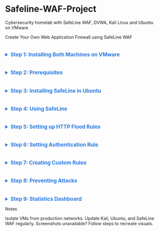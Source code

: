 # Safeline-WAF-Project
Cybersecurity homelab with SafeLine WAF, DVWA, Kali Linux and Ubuntu on VMware

Create Your Own Web Application Firewall using SafeLine WAF
# ########################################################################
<details>
  
<summary style="font-weight: bold; color: #2a7ae2; font-size: 1.2em;">Step 1: Installing Both Machines on VMware</summary>

- **Kali Linux (IP: 10.0.0.41)**:
  - Download from [kali.org](https://www.kali.org/get-kali).
  - Install in VMware with 2 GB RAM, 20 GB disk, and bridged networking.
- **Ubuntu Server (IP: 10.0.0.147)**:
  - Download from [ubuntu.com](https://ubuntu.com/download/server).
  - Install with 2 GB RAM, 20 GB disk, and bridged networking.
- **Check IPs and Connectivity**:
  ```bash
  ping 10.0.0.147  # From Kali
  ping 10.0.0.41   # From Ubuntu

<br><br>
<img src="SS/ping from Kali.png">  <br><br><br>
<img src="SS/ping from ubuntu.png">  <br><br><br>

</details>

# ########################################################################

<details>

<summary style="font-weight: bold; color: #2a7ae2; font-size: 1.2em;">Step 2: Prerequisites</summary>

<h2>2.1 Clone DVWA from git:</h2>

- Clone DVWA (or download):
  ```bash
  cd /var/www/html
  sudo git clone https://github.com/digininja/DVWA.git

- If git is not installed, install it first:
  ```bash
  sudo apt-get install -y git
<br>
<br>
<h2>2.2.Set File Permissions:</h2>

- 
  ```bash
  sudo chown -R www-data:www-data DVWA
  sudo chmod -R 755 DVWA
Configure DVWA Database:


<br>
<br>

<h2>2.3 DNS Resolution Setup</h2>


- Edit /etc/hosts on both Kali and Ubuntu:
    ```bash
  sudo nano /etc/hosts

Add:  &ensp;  10.0.0.147 dvwa.local

<br><br>
<img src="SS/dns res ubuntu.png">  <br><br><br>
<img src="SS/dsn res kali.png">  <br><br><br>



This will allow to access DVWA at http://dvwa.local:8080/DVWA/ from Kali.

<br>
<br>

<h2>2.4 Ubuntu Configurations</h2>

- Installing OpenSSL
  ```bash
  sudo apt-get install -y openssl

<br><br>
<img src="SS/installing openssl.png">  <br><br><br>


<br>
<br>

- Installing and Configuring LAMP Stack : this install Apache2, PHP and MySQL:
  ```bash
  sudo apt-get install -y apache2 php php-mysql mysql-server
  sudo mysql_secure_installation
Set MySQL root password: ubuntu(for testing purpose).

<br>
<br>

- DVWA has a config file at DVWA/config/config.inc.php. Update it if necessary:
  ```bash
  $DBMS = 'MySQL';
  $db = 'dvwa';
  $user = 'dvwa_user';
  $pass = 'p@ssw0rd';
  $host = 'localhost';

Note: This is what the config.php file could be shwoing as DVWA/config/config.inc.php.dist
Rename to DVWA/config/config.inc.php.

<br><br>
<img src="SS/config.php.png">  <br><br><br>


- Create DVWA database:
  ```bash
  sudo mysql -u root -p
  CREATE DATABASE dvwa;
  CREATE USER 'dvwa_user'@'localhost' IDENTIFIED BY 'p@ssw0rd';
  GRANT ALL ON dvwa.* TO 'dvwa_user'@'localhost';
  FLUSH PRIVILEGES;
  exit;

- Create a new database and user in MySQL:
  ```bash
  sudo mysql -u root -p
  CREATE DATABASE dvwa;
  CREATE USER 'dvwa_user'@'localhost' IDENTIFIED BY 'p@ssw0rd';
  GRANT ALL ON dvwa.* TO 'dvwa_user'@'localhost';
  FLUSH PRIVILEGES;
  exit;
<br>

To Initialize DVWA:
Navigate to http://dvwa.local/setup.php in your browser. <br>
Click **`[Create/ResetDatabase]`**.

<br>
<br>

<h2>2.5. Changing the DVWA Listening Port to 8080</h2>

- Edit Apache configuration:
  ```bash
  sudo nano /etc/apache2/ports.conf

Change:
Listen 80

to:
Listen 8080

<br>

<h2>2.6 Changing the Virtual host to Port</h2>

- Edit the apache Virtual host:
  ```bash
   sudo nano /etc/apache2/sites-available/000-default.conf

Change:
<VirtualHost *:80>

to:
<VirtualHost *:8080>

<br><br>
<img src="SS/default.conf.png">  <br><br><br>


<br>
<br>

- Restart Apache:
  ```bash
  sudo systemctl restart apache2


</details>

# ########################################################################

<details>

<summary style="font-weight: bold; color: #2a7ae2; font-size: 1.2em;">Step 3: Installing SafeLine in Ubuntu</summary>

- Install SafeLine WAF:
  ```bash
  bash -c "$(curl -fsSLk https://waf.chaitin.com/release/latest/manager.sh)" -- --en
<br><br>
<img src="SS/install safeline.png">  <br><br><br>

Access the dashboard at https://10.0.0.147:9443 with provided credentials.Reference: safepoint.cloud  

<br><br>
<img src="SS/install cred.png">  <br><br><br>


</details>

# ########################################################################

<details>
<summary style="font-weight: bold; color: #2a7ae2; font-size: 1.2em;">Step 4: Using SafeLine</summary>


4.1 SafeLine WAF Dashboard

Application Tab: Add DVWA (www.dvwa.local, port 443, reverse proxy to http://10.0.0.147:8080).
HTTP Flood: Protects against DoS with rate limiting.
Auth: Provides username/password authentication.
Use a 7-day PRO license trial (code: ZFGYUXVXABSUH7KTMQG4FG4B).


<br><br>
<img src="SS/dashboard.png">  <br><br><br>


4.2 Setting up Application Rules

Domain: www.dvwa.local
Port: 443 (HTTPS)
Reverse Proxy: http://10.0.0.147:8080
Requires SSL certificate.

4.3 Creating SSL Certificate
- Generate private key:
  ```bash
  openssl genrsa -out private.key 4096

  
- Generate private.csr:
  ```bash
  openssl req -new -key private.key -out private.csr

<br><br>
<img src="SS/private.png">  <br><br><br>


- Generate SSL certificate:
  ```bash
  openssl x509 -req -days 365 -in private.csr -signkey private.key -out private.crt

<br><br>
<img src="SS/ssl key.png">  <br><br><br>




Import into SafeLine:

<br><br>
<img src="SS/import.png">  <br><br><br>


4.4 Testing the Application Rule from Kali Browser
Access http://dvwa.local from Kali; it redirects to https://dvwa.local.  


<br><br>
<img src="SS/https 1.png">  <br><br><br>
<img src="SS/https 2.png">  <br><br><br>
<img src="SS/https 3.png">  <br><br><br>


</details>

# ########################################################################

<details>
  


<summary style="font-weight: bold; color: #2a7ae2; font-size: 1.2em;">Step 5: Setting up HTTP Flood Rules</summary>

Set rate limiting (block IPs after 3 requests in 10 seconds for 5 minutes):

Test by accessing DVWA multiple times from Kali.
Check SafeLine dashboard for blocked IPs.

<br><br>
<img src="SS/flood 1.png">  <br><br><br>
<img src="SS/flood 2.png">  <br><br><br>
<img src="SS/flood 3.png">  <br><br><br>
<img src="SS/flood 4.png">  <br><br><br>


</details>

# ########################################################################

<details>
  


<summary style="font-weight: bold; color: #2a7ae2; font-size: 1.2em;">Step 6: Setting Authentication Rule</summary>

Enable authentication in SafeLine:

Credentials: admin / password
Test from Kali; an authentication page appears before DVWA.

<br><br>
<img src="SS/auth 1.png">  <br><br><br>
<img src="SS/auth 2.png">  <br><br><br>
<img src="SS/auth 3.png">  <br><br><br>



</details>

# ########################################################################

<details>
  

<summary style="font-weight: bold; color: #2a7ae2; font-size: 1.2em;">Step 7: Creating Custom Rules</summary>

Block Kali IP (10.0.0.41):

Add deny rule in SafeLine.
Test from Kali; access is blocked.

<br><br>
<img src="SS/custom 1.png">  <br><br><br>
<img src="SS/custom 2.png">  <br><br><br>



</details>

# ########################################################################

<details>



<summary style="font-weight: bold; color: #2a7ae2; font-size: 1.2em;">Step 8: Preventing Attacks</summary>

8.1 Trying SQL Injection with Balanced Rules

In DVWA, set security to low, try SQL injection (e.g., admin' OR '1'='1).
SafeLine blocks it; check dashboard logs.
Screenshot: SQL injection blocked by SafeLine.

<br><br>
<img src="SS/balanced 1.png">  <br><br><br>
<img src="SS/balanced 2.png">  <br><br><br>


8.2 Disabling Attack Rules

Disable SafeLine attack rules; SQL injection succeeds, revealing usernames/passwords.
Screenshot: SQL injection succeeds without rules.

<br><br>
<img src="SS/disable 1.png">  <br><br><br>
<img src="SS/disable 2.png">  <br><br><br>


</details>

# ########################################################################

<details>
  


<summary style="font-weight: bold; color: #2a7ae2; font-size: 1.2em;">Step 9: Statistics Dashboard</summary>

View SafeLine dashboard for request counts, blocked IPs, and attack logs.  


<br><br>
<img src="SS/stat.png">  <br><br><br>


</details>

Notes

Isolate VMs from production networks.
Update Kali, Ubuntu, and SafeLine WAF regularly.
Screenshots unavailable? Follow steps to recreate visuals.
